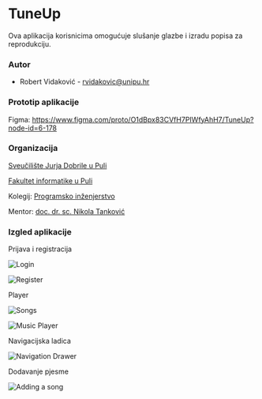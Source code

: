 # TuneUp

Ova aplikacija korisnicima omogućuje slušanje glazbe i izradu popisa za reprodukciju.

### Autor

- Robert Vidaković - rvidakovic@unipu.hr

### Prototip aplikacije

Figma: https://www.figma.com/proto/O1dBpx83CVfH7PIWfyAhH7/TuneUp?node-id=6-178

### Organizacija

[Sveučilište Jurja Dobrile u Puli](https://www.unipu.hr/)

[Fakultet informatike u Puli](https://fipu.unipu.hr/)

Kolegij: [Programsko inženjerstvo](http://ntankovic.unipu.hr/pi)

Mentor: [doc. dr. sc. Nikola Tanković](ntankovic.unipu.hr)

### Izgled aplikacije

Prijava i registracija

![Login](https://github.com/vidakovicrobert/TuneUp/blob/main/src/screenshots/TuneUp%20-%20Login.png)

![Register](https://github.com/vidakovicrobert/TuneUp/blob/main/src/screenshots/TuneUp%20-%20Register%20-%20Copy.png)

Player

![Songs](https://github.com/vidakovicrobert/TuneUp/blob/main/src/screenshots/TuneUp%20-%20Songs1%20-%20Copy.png)

![Music Player](https://github.com/vidakovicrobert/TuneUp/blob/main/src/screenshots/TuneUp%20-%20MusicPlayer%20-%20Copy.png)

Navigacijska ladica

![Navigation Drawer](https://github.com/vidakovicrobert/TuneUp/blob/main/src/screenshots/TuneUp%20-%20NavDrawer%20-%20Copy.png)

Dodavanje pjesme

![Adding a song](https://github.com/vidakovicrobert/TuneUp/blob/main/src/screenshots/TuneUp%20-%20AddASong2.2.png)